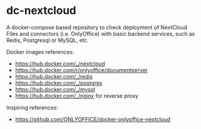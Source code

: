 # dc-nextcloud
A docker-compose based repository to check deployment of NextCloud Files and connectors (i.e. OnlyOffice) with basic backend services, such as Redis, Postgresql or MySQL, etc.

Docker images references:
- <https://hub.docker.com/_/nextcloud>
- <https://hub.docker.com/r/onlyoffice/documentserver>
- <https://hub.docker.com/_/redis>
- <https://hub.docker.com/_/postgres>
- <https://hub.docker.com/_/mysql>
- <https://hub.docker.com/_/nginx> for reverse proxy

Inspiring references:
- <https://github.com/ONLYOFFICE/docker-onlyoffice-nextcloud>
